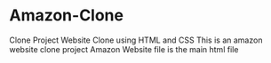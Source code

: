 # Amazon-Clone
Clone Project
Website Clone using HTML and CSS 
This is an amazon website clone project 
Amazon Website file is the main html file 

